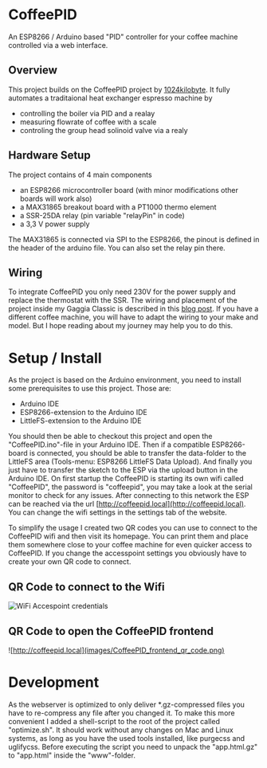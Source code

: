 # CoffeePID

An ESP8266 / Arduino based "PID" controller for your coffee machine controlled via a web interface. 


## Overview

This project builds on the CoffeePID project by [1024kilobyte](https://1024kilobyte.com). It fully automates a traditaional heat exchanger espresso machine by 
- controlling the boiler via PID and a realay 
- measuring flowrate of coffee with a scale 
- controling the group head solinoid valve via a realy

## Hardware Setup

The project contains of 4 main components
- an ESP8266 microcontroller board (with minor modifications other boards will work also)
- a MAX31865 breakout board with a PT1000 thermo element
- a SSR-25DA relay (pin variable "relayPin" in code)
- a 3,3 V power supply

The MAX31865 is connected via SPI to the ESP8266, the pinout is defined in the header of the arduino file. You can also set the relay pin there.

## Wiring

To integrate CoffeePID you only need 230V for the power supply and replace the thermostat with the SSR. The wiring and placement of the project inside my Gaggia Classic is described in this [blog post](https://1024kilobyte.com/blog/2020/7/22/coffeepid-the-build). If you have a different coffee machine, you will have to adapt the wiring to your make and model. But I hope reading about my journey may help you to do this.

# Setup / Install

As the project is based on the Arduino environment, you need to install some prerequisites to use this project. Those are:

- Arduino IDE
- ESP8266-extension to the Arduino IDE
- LittleFS-extension to the Arduino IDE

You should then be able to checkout this project and open the "CoffeePID.ino"-file in your Arduino IDE. Then if a compatible ESP8266-board is connected, you should be able to transfer the data-folder to the LittleFS area (Tools-menu: ESP8266 LittleFS Data Upload). And finally you just have to transfer the sketch to the ESP via the upload button in the Arduino IDE. On first startup the CoffeePID is starting its own wifi called "CoffeePID", the password is "coffeepid", you may take a look at the serial monitor to check for any issues. After connecting to this network the ESP can be reached via the url [http://coffeepid.local](http://coffeepid.local). You can change the wifi settings in the settings tab of the website.

To simplify the usage I created two QR codes you can use to connect to the CoffeePID wifi and then visit its homepage. You can print them and place them somewhere close to your coffee machine for even quicker access to CoffeePID. If you change the accesspoint settings you obviously have to create your own QR code to connect.

## QR Code to connect to the Wifi

![WiFi Accespoint credentials](images/CoffeePID_wifi_ap_qr_code.png)

## QR Code to open the CoffeePID frontend

![http://coffeepid.local](images/CoffeePID_frontend_qr_code.png)

# Development

As the webserver is optimized to only deliver *.gz-compressed files you have to re-compress any file after you changed it. To make this more convenient I added a shell-script to the root of the project called "optimize.sh". It should work without any changes on Mac and Linux systems, as long as you have the used tools installed, like purgecss and uglifycss. Before executing the script you need to unpack the "app.html.gz" to "app.html" inside the "www"-folder.

